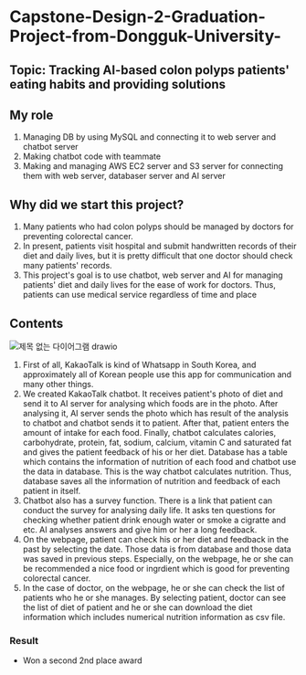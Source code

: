 # Capstone-Design-2-Graduation-Project-from-Dongguk-University-

## Topic: Tracking AI-based colon polyps patients' eating habits and providing solutions

## My role
1. Managing DB by using MySQL and connecting it to web server and chatbot server
2. Making chatbot code with teammate
3. Making and managing AWS EC2 server and S3 server for connecting them with web server, databaser server and AI server

## Why did we start this project?
1. Many patients who had colon polyps should be managed by doctors for preventing colorectal cancer.
2. In present, patients visit hospital and submit handwritten records of their diet and daily lives, but it is pretty difficult that one doctor should check many patients' records.
3. This project's goal is to use chatbot, web server and AI for managing patients' diet and daily lives for the ease of work for doctors. Thus, patients can use medical service regardless of time and place

## Contents
![제목 없는 다이어그램 drawio](https://user-images.githubusercontent.com/86550939/146798381-e13c9ac2-590c-4317-a679-9ca047643aab.png)

1. First of all, KakaoTalk is kind of Whatsapp in South Korea, and approximately all of Korean people use this app for communication and many other things.
2. We created KakaoTalk chatbot. It receives patient's photo of diet and send it to AI server for analysing which foods are in the photo. After analysing it, AI server sends the photo which has result of the analysis to chatbot and chatbot sends it to patient. After that, patient enters the amount of intake for each food. Finally, chatbot calculates calories, carbohydrate, protein, fat, sodium, calcium, vitamin C and saturated fat and gives the patient feedback of his or her diet. Database has a table which contains the information of nutrition of each food and chatbot use the data in database. This is the way chatbot calculates nutrition. Thus, database saves all the information of nutrition and feedback of each patient in itself.
3. Chatbot also has a survey function. There is a link that patient can conduct the survey for analysing daily life. It asks ten questions for checking whether patient drink enough water or smoke a cigratte and etc. AI analyses answers and give him or her a long feedback.
4. On the webpage, patient can check his or her diet and feedback in the past by selecting the date. Those data is from database and those data was saved in previous steps. Especially, on the webpage, he or she can be recommended a nice food or ingrdient which is good for preventing colorectal cancer. 
5. In the case of doctor, on the webpage, he or she can check the list of patients who he or she manages. By selecting patient, doctor can see the list of diet of patient and he or she can download the diet information which includes numerical nutrition information as csv file.  


### Result
- Won a second 2nd place award
